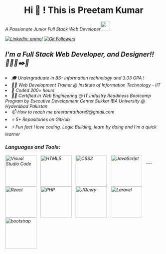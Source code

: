 
<h1 style="text-align:center;">Hi 👋 ! This is Preetam Kumar</h1>
<p><em>A Passionate Junior Full Stack Web Developer<img src="https://media.giphy.com/media/WUlplcMpOCEmTGBtBW/giphy.gif" width="30"> 
  <br>

  
[![Linkedin: anmol](https://img.shields.io/badge/-Preetam_Kumar-blue?style=flat-square&logo=Linkedin&logoColor=white&link=https://www.linkedin.com/in/preetam-kumar-it/)](https://www.linkedin.com/in/preetam-kumar-it/)
[![Git Followers](https://img.shields.io/github/followers/Preetam9kumar?label=Follow&style=social)](https://github.com/Preetam9kumar)

  
## I'm a Full Stack Web Developer, and Designer!! 🧑‍💻💡✒️🐧
<li>🎓 Undergraduate in BS- Information technology and 3.03 GPA !</li>
<li>👨‍💻 Web Development Trainer @ Institute of Information Technology - IIT</li>
<li>🤠 Coded 200+  hours</li>
<li>👨‍💻 Certified in Web Engineering @ IT Industry Readiness Bootcamp Program by Executive Development Center Sukkar IBA University @ Hyderabad Pakistan</li>
<li>📫 How to reach me preetamrathore9@gmail.com</li>
<li>⭐ 5+ Repositories on GitHub</li>
<li>⚡ Fun fact I love coding, Logic Building, learn by doing and I'm a quick learner</li>


### Languages and Tools:

<img align="left" alt="Visual Studio Code" width="100px" src="https://cdn.jsdelivr.net/gh/devicons/devicon/icons/vscode/vscode-original.svg" style="padding-right:10px;" />
<img align="left" alt="HTML5" width="100px" src="https://cdn.jsdelivr.net/gh/devicons/devicon/icons/html5/html5-original.svg" style="padding-right:10px;" />
<img align="left" alt="CSS3" width="100px" src="https://cdn.jsdelivr.net/gh/devicons/devicon/icons/css3/css3-original.svg" style="padding-right:10px;" />
<img align="left" alt="JavaScript" width="100px" src="https://cdn.jsdelivr.net/gh/devicons/devicon/icons/javascript/javascript-original.svg" style="padding-right:10px;" />
<img align="left" alt="React" width="100px" src="https://cdn.jsdelivr.net/gh/devicons/devicon/icons/react/react-original.svg" style="padding-right:10px;" />
<img align="left" alt="PHP" width="100px"  src="https://www.cdnlogo.com/logos/p/79/php.svg"  style="padding-right:10px;">
<img align="left" alt="JQuery" width="100px"  src="https://www.cdnlogo.com/logos/j/71/jquery.svg"  style="padding-right:10px;">
<img align="left" alt="Laravel" width="100px"  src="https://www.cdnlogo.com/logos/l/23/laravel.svg"  style="padding-right:10px;">
<img align="left" alt="bootstrap" width="100px"  src="https://www.cdnlogo.com/logos/b/74/bootstrap-5.svg"  style="padding-right:10px;">


<br />
---
<!---
Preetam9kumar/Preetam9kumar is a ✨ special ✨ repository because its `README.md` (this file) appears on your GitHub profile.
You can click the Preview link to take a look at your changes.
--->
